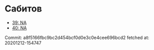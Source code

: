 # Сабитов
- [39: NA](39.md)
- [40: NA](40.md)

Commit: a8f5166fbc9bc2d454bcf0d0e3c0e4cee696bcd2
 fetched at: 20201212-154747
